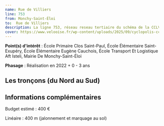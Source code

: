 ```yaml
---
name: Rue de Villiers
line: 753
from: Monchy-Saint-Éloi
to:  Rue de Villiers 
description: La ligne 753, réseau reseau tertiaire du schéma de la CCLVD (tronçon 153,154) concerne Monchy-Saint-Éloi - Rue de Villiers
cover: https://www.velooise.fr/wp-content/uploads/2025/09/cyclopolis-cclvd-153.jpg
---
```


**Point(s) d'intérêt** : École Primaire Clos Saint-Paul, École Élémentaire Saint-Exupéry, École Élémentaire Eugène Cauchois, École Transport Et Logistique Aft Isteli, Mairie De Monchy-Saint-Éloi

**Phasage** : Réalisation en 2022 + 0 - 3 ans

## Les tronçons (du Nord au Sud)

## Informations complémentaires

Budget estimé :  400 € 

Linéaire : 400 m (jalonnement et marquage au sol)


